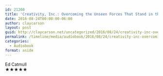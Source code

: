 ```yaml
---
id: 21260
title: 'Creativity, Inc.: Overcoming the Unseen Forces That Stand in the Way of True Inspiration'
date: 2016-08-24T00:00:00-06:00
author: claycarson
layout: post
guid: http://claycarson.net/uncategorized/2016/08/24/creativity-inc-overcoming-the-unseen-forces-that-stand-in-the-way-of-true-inspiration/
permalink: /timeline/media/audiobook/2016/08/24/creativity-inc-overcoming-the-unseen-forces-that-stand-in-the-way-of-true-inspiration/
categories:
  - Audiobook
format: aside
---
```

<div class="media-details"></div>

<div class="media-creator">Ed Catmull</div>

<div class="media-rating">★★★★★</div>